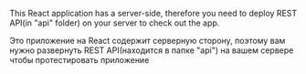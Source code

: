 This React application has a server-side, therefore you need to deploy REST API(in "api" folder) on your server to check out the app.

Это приложение на React содержит серверную сторону, поэтому вам нужно развернуть REST API(находится в папке "api") на вашем сервере чтобы протестировать приложение

